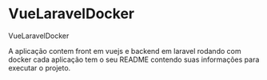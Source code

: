 # VueLaravelDocker
VueLaravelDocker

A aplicação contem front em vuejs e backend em laravel rodando com docker cada aplicação tem o seu README contendo suas informações para executar o projeto.